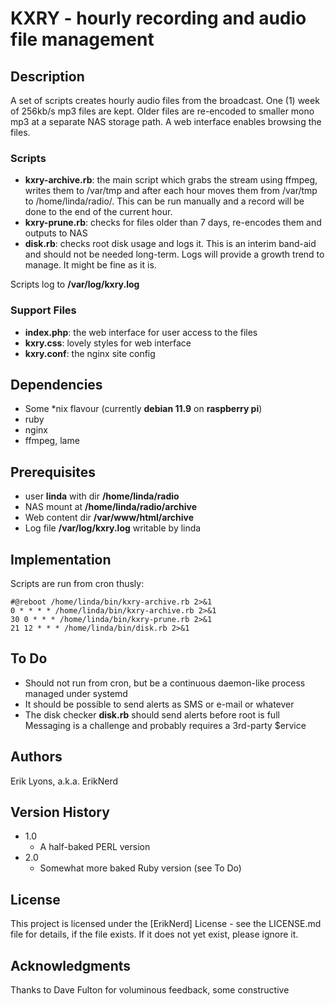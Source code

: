 # KXRY - hourly recording and audio file management

## Description
A set of scripts creates hourly audio files from the broadcast. One (1) week of 256kb/s mp3 files are kept. Older files are re-encoded to smaller mono mp3 at a separate NAS storage path. A web interface enables browsing the files.

### Scripts
* **kxry-archive.rb**: the main script which grabs the stream using ffmpeg, writes them to /var/tmp and after each hour moves them from /var/tmp to /home/linda/radio/. This can be run manually and a record will be done to the end of the current hour.
* **kxry-prune.rb**: checks for files older than 7 days, re-encodes them and outputs to NAS
* **disk.rb**: checks root disk usage and logs it. This is an interim band-aid and should not be needed long-term. Logs will provide a growth trend to manage. It might be fine as it is.

Scripts log to **/var/log/kxry.log**

### Support Files
* **index.php**: the web interface for user access to the files
* **kxry.css**: lovely styles for web interface
* **kxry.conf**: the nginx site config 

## Dependencies
* Some \*nix flavour (currently **debian 11.9** on **raspberry pi**)
* ruby
* nginx 
* ffmpeg, lame 
 
## Prerequisites
* user **linda** with dir **/home/linda/radio**
* NAS mount at **/home/linda/radio/archive**
* Web content dir **/var/www/html/archive**
* Log file **/var/log/kxry.log** writable by linda

## Implementation
Scripts are run from cron thusly:
````
#@reboot /home/linda/bin/kxry-archive.rb 2>&1
0 * * * * /home/linda/bin/kxry-archive.rb 2>&1
30 0 * * * /home/linda/bin/kxry-prune.rb 2>&1
21 12 * * * /home/linda/bin/disk.rb 2>&1
````
## To Do
* Should not run from cron, but be a continuous daemon-like process managed under systemd
* It should be possible to send alerts as SMS or e-mail or whatever
* The disk checker **disk.rb** should send alerts before root is full
Messaging is a challenge and probably requires a 3rd-party $ervice

## Authors

Erik Lyons, a.k.a. ErikNerd

## Version History

* 1.0
    * A half-baked PERL version
* 2.0
    * Somewhat more baked Ruby version (see To Do)

## License

This project is licensed under the [ErikNerd] License - see the LICENSE.md file for details, if the file exists. If it does not yet exist, please ignore it.

## Acknowledgments

Thanks to Dave Fulton for voluminous feedback, some constructive
